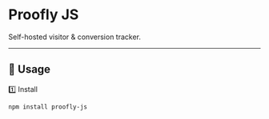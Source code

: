 # Proofly JS

Self-hosted visitor & conversion tracker.

---

## 🚀 Usage

1️⃣ Install  
```bash
npm install proofly-js
